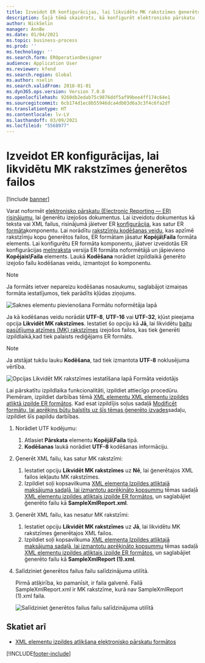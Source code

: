 ```yaml
---
title: Izveidot ER konfigurācijas, lai likvidētu MK rakstzīmes ģenerētos failos
description: Šajā tēmā skaidrots, kā konfigurēt elektronisko pārskatu (ER) formātu, lai ģenerētu pārskatus, kas likvidētu baita pasūtījuma zīmes (MK) rakstzīmes.
author: NickSelin
manager: AnnBe
ms.date: 01/04/2021
ms.topic: business-process
ms.prod: ''
ms.technology: ''
ms.search.form: EROperationDesigner
audience: Application User
ms.reviewer: kfend
ms.search.region: Global
ms.author: nselin
ms.search.validFrom: 2018-01-01
ms.dyn365.ops.version: Version 7.0.0
ms.openlocfilehash: 9260db2edab75c9876ddf5af99bee4ff174c64e1
ms.sourcegitcommit: 6cb174d1ec8b55946dca4db03d6a3c3f4c6fa2df
ms.translationtype: HT
ms.contentlocale: lv-LV
ms.lasthandoff: 03/09/2021
ms.locfileid: "5568977"
---
```

# <a name="design-er-configurations-to-suppress-bom-characters-in-generated-files"></a>Izveidot ER konfigurācijas, lai likvidētu MK rakstzīmes ģenerētos failos

[!include [banner](../includes/banner.md)]

Varat noformēt [elektronisko pārskatu (Electronic Reporting — ER)](general-electronic-reporting.md) [risinājumu](er-quick-start1-new-solution.md), lai ģenerētu izejošos dokumentus. Lai izveidotu dokumentus kā teksta vai XML failus, risinājumā jāietver ER [konfigurācija](general-electronic-reporting.md#Configuration), kas satur ER [formāta](general-electronic-reporting.md#FormatComponentOutbound)komponentu. Lai norādītu [rakstzīmju kodēšanas veidu](https://docs.microsoft.com/windows/win32/intl/character-sets), kas apzīmē rakstzīmju kopu ģenerētos failos, ER formātam jāsatur **Kopējā\\Faila** formāta elements. Lai konfigurētu ER formāta komponentu, jāatver izveidotās ER konfigurācijas [melnraksta](general-electronic-reporting.md#component-versioning) versija ER formāta noformētājā un jāpievieno **Kopējais\\Faila** elements. Laukā **Kodēšana** norādiet izpildlaikā ģenerēto izejošo failu kodēšanas veidu, izmantojot šo komponentu.

> [!NOTE]
> Ja formāts ietver nepareizu kodēšanas nosaukumu, saglabājot izmaiņas formāta iestatījumos, tiek parādīts kļūdas ziņojums.

![Saknes elementu pievienošana Formātu noformētāja lapā](./media/er-suppress-bom-characters-image1.gif)

Ja kā kodēšanas veidu norādāt **UTF-8**, **UTF-16** vai **UTF-32**, kļūst pieejama opcija **Likvidēt MK rakstzīmes**. Iestatiet šo opciju kā **Jā**, lai likvidētu [baitu pasūtījuma atzīmes (MK) rakstzīmes](https://docs.microsoft.com/globalization/encoding/byte-order-mark) izejošos failos, kas tiek ģenerēti izpildlaikā,kad tiek palaists rediģējams ER formāts.

> [!NOTE]
> Ja atstājat tukšu lauku **Kodēšana**, tad tiek izmantota **UTF-8** noklusējuma vērtība.

![Opcijas Likvidēt MK rakstzīmes iestatīšana lapā Formāta veidotājs](./media/er-suppress-bom-characters-image2.gif)

Lai pārskatītu izpildlaika funkcionalitāti, izpildiet attiecīgo procedūru. Piemēram, izpildiet darbības tēmā [XML elementu XML elementu izpildes atliktā izpilde ER formātos](er-defer-xml-element.md). Kad esat izpildījis soļus sadaļā [Modificēt formātu, lai aprēķins būtu balstīts uz šīs tēmas ģenerēto izvades](er-defer-xml-element.md#modify-the-format-so-that-the-calculation-is-based-on-generated-output)sadaļu, izpildiet šīs papildu darbības.

1. Norādiet UTF kodējumu:

    1. Atlasiet **Pārskata** elementu **Kopējā\\Faila** tipā.
    2. **Kodēšanas** laukā norādiet **UTF-8** kodēšanas informāciju.

2. Ģenerēt XML failu, kas satur MK rakstzīmi:

    1. Iestatiet opciju **Likvidēt MK rakstzīmes** uz **Nē**, lai ģenerētajos XML failos iekļautu MK rakstzīmes.
    2. Izpildiet soļi kopsavilkuma [XML elementa Izpildes atliktajā maksājuma sadaļā, lai izmantotu aprēķināto kopsummu](er-defer-xml-element.md#defer-the-execution-of-the-summary-xml-element-so-that-the-calculated-total-is-used) tēmas sadaļā [XML elementu izpildes atliktais izpilde ER formātos](er-defer-xml-element.md), un saglabājiet ģenerēto failu kā **SampleXmlReport.xml**.

3. Ģenerēt XML failu, kas nesatur MK rakstzīmi:

    1. Iestatiet opciju **Likvidēt MK rakstzīmes** uz **Jā**, lai likvidētu MK rakstzīmes ģenerētajos XML failos.
    2. Izpildiet soļi kopsavilkuma [XML elementa Izpildes atliktajā maksājuma sadaļā, lai izmantotu aprēķināto kopsummu](er-defer-xml-element.md#defer-the-execution-of-the-summary-xml-element-so-that-the-calculated-total-is-used) tēmas sadaļā [XML elementu izpildes atliktais izpilde ER formātos](er-defer-xml-element.md), un saglabājiet ģenerēto failu kā **SampleXmlReport (1).xml**.

4. Salīdziniet ģenerētos failus failu salīdzinājuma utilītā.

    Pirmā atšķirība, ko pamanīsit, ir faila galvenē. Failā SampleXmlReport.xml ir MK rakstzīme, kurā nav SampleXmlReport (1).xml faila.

    ![Salīdziniet ģenerētos failus failu salīdzinājuma utilītā](./media/er-suppress-bom-characters-image3.png)

## <a name="see-also"></a>Skatiet arī

- [XML elementu izpildes atlikšana elektronisko pārskatu formātos](er-defer-xml-element.md)


[!INCLUDE[footer-include](../../../includes/footer-banner.md)]